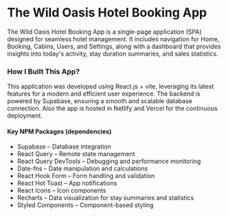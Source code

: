 # The Wild Oasis Hotel Booking App

The Wild Oasis Hotel Booking App is a single-page application (SPA) designed for seamless hotel management. It includes navigation for Home, Booking, Cabins, Users, and Settings, along with a dashboard that provides insights into today's activity, stay duration summaries, and sales statistics.

### How I Built This App?

This application was developed using React.js + vite, leveraging its latest features for a modern and efficient user experience. The backend is powered by Supabase, ensuring a smooth and scalable database connection.
Also the app is hosted in Netlify and Vercel for the continuous deployment.

#### Key NPM Packages (dependencies)

-  Supabase – Database integration
-  React Query – Remote state management
-  React Query DevTools – Debugging and performance monitoring
-  Date-fns – Date manipulation and calculations
-  React Hook Form – Form handling and validation
-  React Hot Toast – App notifications
-  React Icons – Icon components
-  Recharts – Data visualization for stay summaries and statistics
-  Styled Components – Component-based styling
